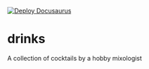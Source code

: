 [![Deploy Docusaurus](https://github.com/mattiasholm/drinks/actions/workflows/docusaurus.yml/badge.svg)](https://github.com/mattiasholm/drinks/actions/workflows/docusaurus.yml)

# drinks
A collection of cocktails by a hobby mixologist